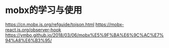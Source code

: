 # mobx的学习与使用

https://cn.mobx.js.org/refguide/tojson.html
https://mobx-react.js.org/observer-hook
https://ymbo.github.io/2018/03/06/mobx%E5%9F%BA%E6%9C%AC%E7%94%A8%E6%B3%95/
